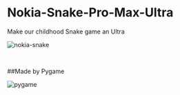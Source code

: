 # Nokia-Snake-Pro-Max-Ultra
Make our childhood Snake game an Ultra
<br>


![nokia-snake](https://th.bing.com/th/id/OIP.rnoPvaV-_oudsggi2CmIZAHaDF?pid=Api&rs=1)

<br>


##Made by Pygame
<br>

![pygame](https://th.bing.com/th/id/OIP.siDZOewBL4a4ijTuX6-VOAHaEK?pid=Api&rs=1)
